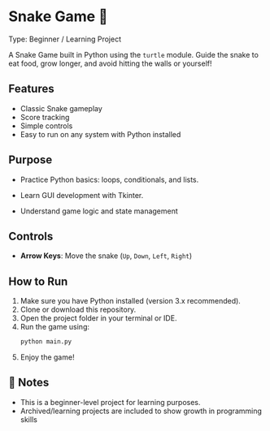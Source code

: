# Snake Game 🐍
Type: Beginner / Learning Project

A Snake Game built in Python using the `turtle` module. Guide the snake to eat food, grow longer, and avoid hitting the walls or yourself!

## Features

- Classic Snake gameplay
- Score tracking
- Simple controls
- Easy to run on any system with Python installed

 ## Purpose

- Practice Python basics: loops, conditionals, and lists.

- Learn GUI development with Tkinter.

- Understand game logic and state management

## Controls

- **Arrow Keys**: Move the snake (`Up`, `Down`, `Left`, `Right`)

## How to Run

1. Make sure you have Python installed (version 3.x recommended).
2. Clone or download this repository.
3. Open the project folder in your terminal or IDE.
4. Run the game using:
   ```bash
   python main.py
5. Enjoy the game!

 ## 📝 Notes

- This is a beginner-level project for learning purposes.
- Archived/learning projects are included to show growth in programming skills
